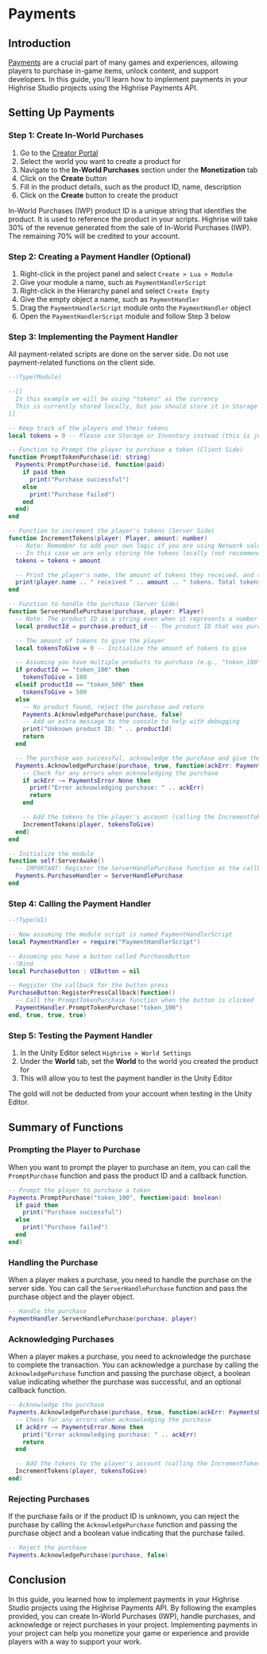 # Payments

## Introduction

[Payments](/learn/studio/api/services/Payments) are a crucial part of many games and experiences, allowing players to purchase in-game items, unlock content, and support developers. In this guide, you'll learn how to implement payments in your Highrise Studio projects using the Highrise Payments API.

## Setting Up Payments

### Step 1: Create In-World Purchases
1. Go to the [Creator Portal](https://create.highrise.game/)
2. Select the world you want to create a product for
3. Navigate to the **In-World Purchases** section under the **Monetization** tab
4. Click on the **Create** button
5. Fill in the product details, such as the product ID, name, description
6. Click on the **Create** button to create the product

<Note type="warning">
In-World Purchases (IWP) product ID is a unique string that identifies the product. It is used to reference the product in your scripts.
</Note>

<Note type="warning">
Highrise will take 30% of the revenue generated from the sale of In-World Purchases (IWP). The remaining 70% will be credited to your account.
</Note>

### Step 2: Creating a Payment Handler (Optional)
1. Right-click in the project panel and select `Create > Lua > Module`
2. Give your module a name, such as `PaymentHandlerScript`
3. Right-click in the Hierarchy panel and select `Create Empty`
4. Give the empty object a name, such as `PaymentHandler`
5. Drag the `PaymentHandlerScript` module onto the `PaymentHandler` object
6. Open the `PaymentHandlerScript` module and follow Step 3 below

### Step 3: Implementing the Payment Handler
<Note type="warning">
All payment-related scripts are done on the server side. Do not use payment-related functions on the client side.
</Note>

```lua
--!Type(Module)

--[[
  In this example we will be using "tokens" as the currency
  This is currently stored locally, but you should store it in Storage or Inventory for persistence
]]

-- Keep track of the players and their tokens
local tokens = 0 -- Please use Storage or Inventory instead (this is just an example)

-- Function to Prompt the player to purchase a token (Client Side)
function PromptTokenPurchase(id: string)
  Payments:PromptPurchase(id, function(paid)
    if paid then
      print("Purchase successful")
    else
      print("Purchase failed")
    end
  end)
end

-- Function to increment the player's tokens (Server Side)
function IncrementTokens(player: Player, amount: number)
  -- Note: Remember to add your own logic if you are using Network values or Storage
  -- In this case we are only storing the tokens locally (not recommended but for example purposes)
  tokens = tokens + amount

  -- Print the player's name, the amount of tokens they received, and their total tokens
  print(player.name .. " received " .. amount .. " tokens. Total tokens: " .. tokens)
end

-- Function to handle the purchase (Server Side)
function ServerHandlePurchase(purchase, player: Player)
  -- Note: The product ID is a string even when it represents a number
  local productId = purchase.product_id -- The product ID that was purchased (e.g., "token")

  -- The amount of tokens to give the player
  local tokensToGive = 0 -- Initialize the amount of tokens to give

  -- Assuming you have multiple products to purchase (e.g., "token_100", "token_500")
  if productId == "token_100" then
    tokensToGive = 100
  elseif productId == "token_500" then
    tokensToGive = 500
  else
    -- No product found, reject the purchase and return
    Payments.AcknowledgePurchase(purchase, false)
    -- Add an extra message to the console to help with debugging
    print("Unknown product ID: " .. productId)
    return
  end

  -- The purchase was successful, acknowledge the purchase and give the player the tokens
  Payments.AcknowledgePurchase(purchase, true, function(ackErr: PaymentsError)
    -- Check for any errors when acknowledging the purchase
    if ackErr ~= PaymentsError.None then
      print("Error acknowledging purchase: " .. ackErr)
      return
    end

    -- Add the tokens to the player's account (calling the IncrementTokens function)
    IncrementTokens(player, tokensToGive)
  end)
end

-- Initialize the module
function self:ServerAwake()
  -- IMPORTANT: Register the ServerHandlePurchase function as the callback for the PurchaseHandler
  Payments.PurchaseHandler = ServerHandlePurchase
end
```

### Step 4: Calling the Payment Handler
```lua
--!Type(UI)

-- Now assuming the module script is named PaymentHandlerScript
local PaymentHandler = require("PaymentHandlerScript")

-- Assuming you have a button called PurchaseButton
--!Bind
local PurchaseButton : UIButton = nil

-- Register the callback for the button press
PurchaseButton:RegisterPressCallback(function()
  -- Call the PromptTokenPurchase function when the button is clicked
  PaymentHandler.PromptTokenPurchase("token_100")
end, true, true, true)
```

### Step 5: Testing the Payment Handler

1. In the Unity Editor select `Highrise > World Settings`
2. Under the **World** tab, set the **World** to the world you created the product for
3. This will allow you to test the payment handler in the Unity Editor

<Note type="info">
The gold will not be deducted from your account when testing in the Unity Editor.
</Note>

## Summary of Functions

### Prompting the Player to Purchase
When you want to prompt the player to purchase an item, you can call the `PromptPurchase` function and pass the product
ID and a callback function.

```lua
-- Prompt the player to purchase a token
Payments.PromptPurchase("token_100", function(paid: boolean)
  if paid then
    print("Purchase successful")
  else
    print("Purchase failed")
  end
end)
```

### Handling the Purchase
When a player makes a purchase, you need to handle the purchase on the server side. You can call the `ServerHandlePurchase` function and pass the purchase object and the player object.

```lua
-- Handle the purchase
PaymentHandler.ServerHandlePurchase(purchase, player)
```

### Acknowledging Purchases
When a player makes a purchase, you need to acknowledge the purchase to complete the transaction. You can acknowledge a purchase by calling the `AcknowledgePurchase` function and passing the purchase object, a boolean value indicating whether the purchase was successful, and an optional callback function.

```lua
-- Acknowledge the purchase
Payments.AcknowledgePurchase(purchase, true, function(ackErr: PaymentsError)
  -- Check for any errors when acknowledging the purchase
  if ackErr ~= PaymentsError.None then
    print("Error acknowledging purchase: " .. ackErr)
    return
  end

  -- Add the tokens to the player's account (calling the IncrementTokens function)
  IncrementTokens(player, tokensToGive)
end)
```

### Rejecting Purchases

If the purchase fails or if the product ID is unknown, you can reject the purchase by calling the `AcknowledgePurchase` function and passing the purchase object and a boolean value indicating that the purchase failed.

```lua
-- Reject the purchase
Payments.AcknowledgePurchase(purchase, false)
```

## Conclusion

In this guide, you learned how to implement payments in your Highrise Studio projects using the Highrise Payments API. By following the examples provided, you can create In-World Purchases (IWP), handle purchases, and acknowledge or reject purchases in your project. Implementing payments in your project can help you monetize your game or experience and provide players with a way to support your work.